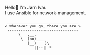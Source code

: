 Hello👋 I'm Jørn Ivar.<br>
I use Ansible for network-management.<br>
    
     ________________________________
    < Wherever you go, there you are >
     --------------------------------
          \   ,__,
           \  (oo)____
              (__)    )\
                 ||--|| *
